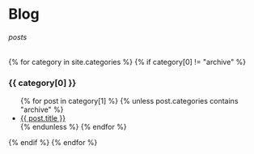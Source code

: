 # Blog
###### posts
{% for category in site.categories %}
  {% if category[0] != "archive" %}
  <h3>{{ category[0] }}</h3>
  <ul>
    {% for post in category[1] %}
    {% unless post.categories contains "archive" %}
      <li><a href="{{ post.url }}">{{ post.title }}</a></li>
    {% endunless %}
    {% endfor %}
  </ul>
{% endif %}
{% endfor %}
